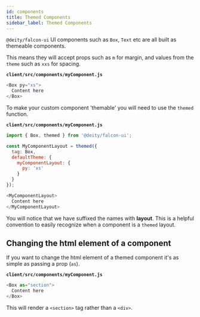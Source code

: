 ```yaml
---
id: components
title: Themed Components
sidebar_label: Themed Components
---
```


`@deity/falcon-ui` UI components such as `Box`, `Text` etc are all built as themeable components.

This means they will accept props such as `m` for margin, and values from the `theme` such as `xxs` for spacing.

**`client/src/components/myComponent.js`**
```js
<Box py="xs">
  Content here
</Box>
```

To make your custom component 'themable' you will need to use the `themed` function.

**`client/src/components/myComponent.js`**
```js
import { Box, themed } from '@deity/falcon-ui';

const MyComponentLayout = themed({
  tag: Box,
  defaultTheme: {
    myComponentLayout: {
      py: 'xs'
    }
  }
});

<MyComponentLayout>
  Content here
</MyComponentLayout>
```

You will notice that we have suffixed the names with **layout**. This is a helpful convention to easily recognize when a component is a `themed` layout.

## Changing the html element of a component

If you want to change the html element of a themed component it's as simple as passing a prop (`as`).

**`client/src/components/myComponent.js`**
```js
<Box as="section">
  Content here
</Box>
```

This will render a `<section>` tag rather than a `<div>`.
